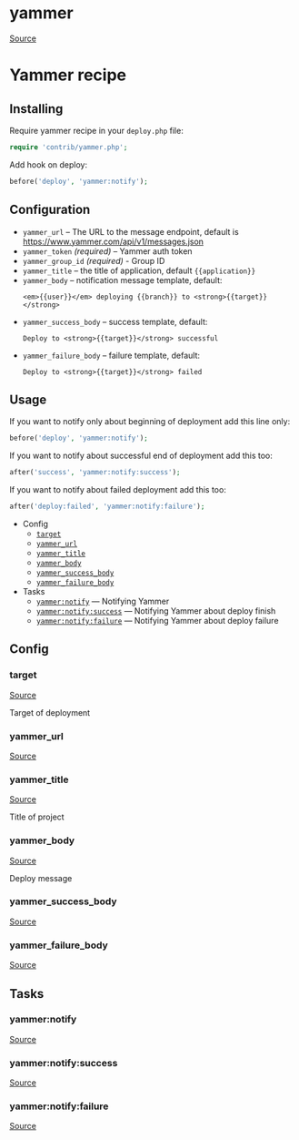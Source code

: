 <!-- DO NOT EDIT THIS FILE! -->
<!-- Instead edit contrib/yammer.php -->
<!-- Then run bin/docgen -->

# yammer

[Source](/contrib/yammer.php)


# Yammer recipe

## Installing

Require yammer recipe in your `deploy.php` file:

```php
require 'contrib/yammer.php';
```

Add hook on deploy:

```php
before('deploy', 'yammer:notify');
```

## Configuration

- `yammer_url` – The URL to the message endpoint, default is https://www.yammer.com/api/v1/messages.json
- `yammer_token` *(required)* – Yammer auth token
- `yammer_group_id` *(required)* - Group ID
- `yammer_title` – the title of application, default `{{application}}`
- `yammer_body` – notification message template, default:
  ```
  <em>{{user}}</em> deploying {{branch}} to <strong>{{target}}</strong>
  ```
- `yammer_success_body` – success template, default:
  ```
  Deploy to <strong>{{target}}</strong> successful
  ```
- `yammer_failure_body` – failure template, default:
  ```
  Deploy to <strong>{{target}}</strong> failed
  ```

## Usage

If you want to notify only about beginning of deployment add this line only:

```php
before('deploy', 'yammer:notify');
```

If you want to notify about successful end of deployment add this too:

```php
after('success', 'yammer:notify:success');
```

If you want to notify about failed deployment add this too:

```php
after('deploy:failed', 'yammer:notify:failure');
```



* Config
  * [`target`](#target)
  * [`yammer_url`](#yammer_url)
  * [`yammer_title`](#yammer_title)
  * [`yammer_body`](#yammer_body)
  * [`yammer_success_body`](#yammer_success_body)
  * [`yammer_failure_body`](#yammer_failure_body)
* Tasks
  * [`yammer:notify`](#yammernotify) — Notifying Yammer
  * [`yammer:notify:success`](#yammernotifysuccess) — Notifying Yammer about deploy finish
  * [`yammer:notify:failure`](#yammernotifyfailure) — Notifying Yammer about deploy failure

## Config
### target
[Source](/contrib/yammer.php#L64)

Target of deployment

### yammer_url
[Source](/contrib/yammer.php#L66)



### yammer_title
[Source](/contrib/yammer.php#L69)

Title of project

### yammer_body
[Source](/contrib/yammer.php#L74)

Deploy message

### yammer_success_body
[Source](/contrib/yammer.php#L75)



### yammer_failure_body
[Source](/contrib/yammer.php#L76)




## Tasks
### yammer:notify
[Source](/contrib/yammer.php#L79)



### yammer:notify:success
[Source](/contrib/yammer.php#L99)



### yammer:notify:failure
[Source](/contrib/yammer.php#L119)



